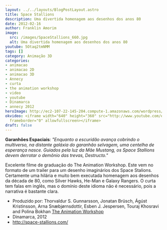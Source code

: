 ```yaml
---
layout: ../../layouts/BlogPostLayout.astro
title: Space Stallions
description: Uma divertida homenagem aos desenhos dos anos 80
date: 2012-02-16
author: Franklin Amorim
image:
  src: /images/SpaceStallions_660.jpg
  alt: Uma divertida homenagem aos desenhos dos anos 80
youtube: 5Otaq2tmNMM
tags: []
category: Animação 3D
categories:
- animacao
- animacao 2D
- animacao 3D
- Annecy
- curta
- the animation workshop
- video
- youtube
- Dinamarca
- annecy 2012
heroImage: http://ec2-107-22-145-204.compute-1.amazonaws.com/wordpress/wp-content/uploads/2012/02/SpaceStallions_660.jpg
okvideo: <iframe width="640" height="360" src="http://www.youtube.com/embed/5Otaq2tmNMM?&autohide=1&rel=0&showinfo=0"
  frameborder="0" allowfullscreen></iframe>
draft: false
---
```


**Garanhões Espaciais**: _"Enquanto a escuridão avança cobrindo o multiverso, na distante galáxia do garanhão selvagem, uma centelha de esperança nasce. Guiados pela luz da Mãe Mustang, os Space Stallions devem derrotar o demônio das trevas, Destructo."_ 

Excelente filme de graduação do The Animation Workshop. Este vem no formato de um trailer para um desenho imaginários dos Space Stalions. Certamente uma hilária e muito bem executada homenagem aos desenhos da década de 80, como Silver Hawks, He-Man e Galaxy Rangers. O curta tem falas em inglês, mas o domínio deste idioma não é necessário, pois a narrativa é bastante clara. 

- Produzido por: Thorvaldur S. Gunnarsson, Jonatan Brüsch, Ágúst Kristinsson, Arna Snæbjørnsdottir, Esben J. Jespersen, Touraj Khosravi and Polina Bokhan [The Animation Workshop](http://www.animwork.dk/en/) 
- Dinamarca, 2012 
- http://space-stallions.com/
